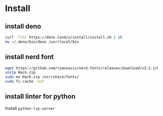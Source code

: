# Install

## install deno
```sh
curl -fsSL https://deno.land/x/install/install.sh | sh
mv ~/.deno/bin/deno /usr/local/bin
```

## install nerd font
```sh
wget https://github.com/ryanoasis/nerd-fonts/releases/download/v3.2.1/Hack.zip
unzip Hack.zip
sudo mv Hack.zip /usr/share/fonts/
sudo fc-cache -xvf
```

## install linter for python
Install `python-lsp-server`
